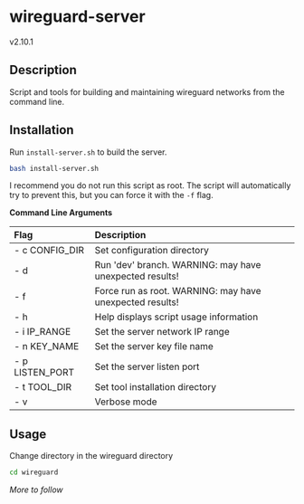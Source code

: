 # wireguard-server

v2.10.1

## Description

Script and tools for building and maintaining wireguard networks from the command line.

## Installation

Run `install-server.sh` to build the server.

``` bash
bash install-server.sh
```

I recommend you do not run this script as root. The script will automatically try to prevent this, but you can force it with the `-f` flag.

**Command Line Arguments**

| Flag | Description |
| :-------------- | :------------------------------------------------------- |
|- c CONFIG_DIR | Set configuration directory |
|- d | Run 'dev' branch. WARNING: may have unexpected results! |
|- f | Force run as root. WARNING: may have unexpected results! |
|- h | Help displays script usage information |
|- i IP_RANGE | Set the server network IP range |
|- n KEY_NAME | Set the server key file name |
|- p LISTEN_PORT | Set the server listen port |
|- t TOOL_DIR | Set tool installation directory |
|- v | Verbose mode |

## Usage

Change directory in the wireguard directory

``` bash
cd wireguard
```

*More to follow*
